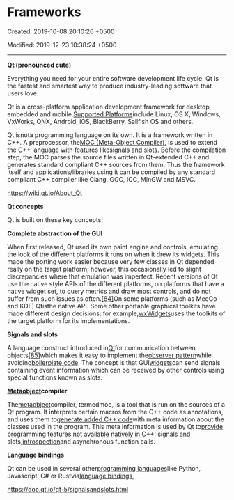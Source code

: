 # Frameworks

Created: 2019-10-08 20:10:26 +0500

Modified: 2019-12-23 10:38:24 +0500

---

**Qt (pronounced cute)**

Everything you need for your entire software development life cycle. Qt is the fastest and smartest way to produce industry-leading software that users love.



Qt is a cross-platform application development framework for desktop, embedded and mobile.[Supported Platforms](https://wiki.qt.io/Supported_Platforms)include Linux, OS X, Windows, VxWorks, QNX, Android, iOS, BlackBerry, Sailfish OS and others.



Qt isnota programming language on its own. It is a framework written in C++. A preprocessor, the[MOC (Meta-Object Compiler)](http://doc.qt.io/qt-5/moc.html), is used to extend the C++ language with features like[signals and slots](http://doc.qt.io/qt-5/signalsandslots.html). Before the compilation step, the MOC parses the source files written in Qt-extended C++ and generates standard compliant C++ sources from them. Thus the framework itself and applications/libraries using it can be compiled by any standard compliant C++ compiler like Clang, GCC, ICC, MinGW and MSVC.



<https://wiki.qt.io/About_Qt>



**Qt concepts**

Qt is built on these key concepts:

**Complete abstraction of the GUI**

When first released, Qt used its own paint engine and controls, emulating the look of the different platforms it runs on when it drew its widgets. This made the porting work easier because very few classes in Qt depended really on the target platform; however, this occasionally led to slight discrepancies where that emulation was imperfect. Recent versions of Qt use the native style APIs of the different platforms, on platforms that have a native widget set, to query metrics and draw most controls, and do not suffer from such issues as often.[[84]](https://en.wikipedia.org/wiki/Qt_(software)#cite_note-84)On some platforms (such as MeeGo and KDE) Qtisthe native API. Some other portable graphical toolkits have made different design decisions; for example,[wxWidgets](https://en.wikipedia.org/wiki/WxWidgets)uses the toolkits of the target platform for its implementations.



**Signals and slots**

A language construct introduced in[Qt](https://en.wikipedia.org/wiki/Qt_(toolkit))for communication between objects[[85]](https://en.wikipedia.org/wiki/Qt_(software)#cite_note-85)which makes it easy to implement the[observer pattern](https://en.wikipedia.org/wiki/Observer_pattern)while avoiding[boilerplate code](https://en.wikipedia.org/wiki/Boilerplate_code). The concept is that GUI[widgets](https://en.wikipedia.org/wiki/GUI_widget)can send signals containing event information which can be received by other controls using special functions known as slots.



**[Metaobject](https://en.wikipedia.org/wiki/Meta-object_System)compiler**

The[metaobject](https://en.wikipedia.org/wiki/Metaobject)compiler, termedmoc, is a tool that is run on the sources of a Qt program. It interprets certain macros from the C++ code as annotations, and uses them to[generate added C++ code](https://en.wikipedia.org/wiki/Code_generator)with meta information about the classes used in the program. This meta information is used by Qt to[provide programming features not available natively in C++](https://en.wikipedia.org/wiki/Greenspun%27s_tenth_rule): signals and slots,[introspection](https://en.wikipedia.org/wiki/Type_introspection)and asynchronous function calls.



**Language bindings**

Qt can be used in several other[programming languages](https://en.wikipedia.org/wiki/Programming_language)like Python, Javascript, C# or Rustvia[language bindings](https://en.wikipedia.org/wiki/Language_binding),



<https://doc.qt.io/qt-5/signalsandslots.html>
